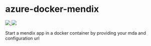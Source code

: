 # azure-docker-mendix
<a href="https://portal.azure.com/#create/Microsoft.Template/uri/https%3A%2F%2Fraw.githubusercontent.com%2FRaphaelAudet%2Fazure-docker-mendix%2Fmaster%2Fazure-docker-mendix.json" target="_blank">
    <img src="http://azuredeploy.net/deploybutton.png"/>
</a>


<a href="http://armviz.io/#/?load=https%3A%2F%2Fraw.githubusercontent.com%2FRaphaelAudet%2Fazure-docker-mendix%2Fmaster%2Fazure-docker-mendix.json" target="_blank">
    <img src="http://armviz.io/visualizebutton.png"/>
</a>


Start a mendix app in a docker container by providing your mda and configuration url
